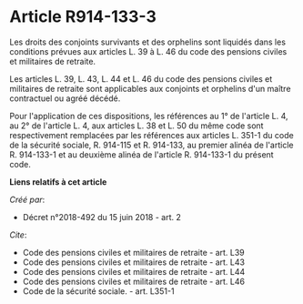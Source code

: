 # Article R914-133-3

Les droits des conjoints survivants et des orphelins sont liquidés dans les conditions prévues aux articles L. 39 à L. 46 du
code des pensions civiles et militaires de retraite.

Les articles L. 39, L. 43, L. 44 et L. 46 du code des pensions civiles et militaires de retraite sont applicables aux
conjoints et orphelins d'un maître contractuel ou agréé décédé. 

Pour l'application de ces dispositions, les références au 1° de l'article L. 4, au 2° de l'article L. 4, aux articles L. 38
et L. 50 du même code sont respectivement remplacées par les références aux articles L. 351-1 du code de la sécurité sociale,
R. 914-115 et R. 914-133, au premier alinéa de l'article R. 914-133-1 et au deuxième alinéa de l'article R. 914-133-1 du
présent code.

**Liens relatifs à cet article**

_Créé par_:

  - Décret n°2018-492 du 15 juin 2018 - art. 2

_Cite_:

  - Code des pensions civiles et militaires de retraite - art. L39
  - Code des pensions civiles et militaires de retraite - art. L43
  - Code des pensions civiles et militaires de retraite - art. L44
  - Code des pensions civiles et militaires de retraite - art. L46
  - Code de la sécurité sociale. - art. L351-1

